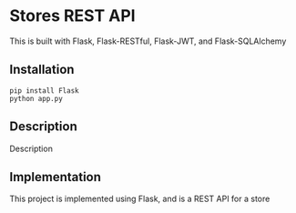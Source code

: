 # Stores REST API

This is built with Flask, Flask-RESTful, Flask-JWT, and Flask-SQLAlchemy

## Installation

```
pip install Flask
python app.py
```

## Description

Description

## Implementation

This project is implemented using Flask, and is a REST API for a store

